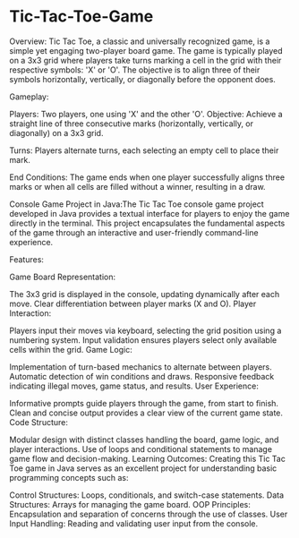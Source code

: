 # Tic-Tac-Toe-Game

Overview:
Tic Tac Toe, a classic and universally recognized game, is a simple yet engaging two-player board game. The game is typically played on a 3x3 grid where players take turns marking a cell in the grid with their respective symbols: 'X' or 'O'. The objective is to align three of their symbols horizontally, vertically, or diagonally before the opponent does.

Gameplay:

Players: Two players, one using 'X' and the other 'O'.
Objective: Achieve a straight line of three consecutive marks (horizontally, vertically, or diagonally) on a 3x3 grid.

Turns: Players alternate turns, each selecting an empty cell to place their mark.

End Conditions: The game ends when one player successfully aligns three marks or when all cells are filled without a winner, resulting in a draw.

Console Game Project in Java:The Tic Tac Toe console game project developed in Java provides a textual interface for players to enjoy the game directly in the terminal. This project encapsulates the fundamental aspects of the game through an interactive and user-friendly command-line experience.

Features:

Game Board Representation:

The 3x3 grid is displayed in the console, updating dynamically after each move.
Clear differentiation between player marks (X and O).
Player Interaction:

Players input their moves via keyboard, selecting the grid position using a numbering system.
Input validation ensures players select only available cells within the grid.
Game Logic:

Implementation of turn-based mechanics to alternate between players.
Automatic detection of win conditions and draws.
Responsive feedback indicating illegal moves, game status, and results.
User Experience:

Informative prompts guide players through the game, from start to finish.
Clean and concise output provides a clear view of the current game state.
Code Structure:

Modular design with distinct classes handling the board, game logic, and player interactions.
Use of loops and conditional statements to manage game flow and decision-making.
Learning Outcomes:
Creating this Tic Tac Toe game in Java serves as an excellent project for understanding basic programming concepts such as:

Control Structures: Loops, conditionals, and switch-case statements.
Data Structures: Arrays for managing the game board.
OOP Principles: Encapsulation and separation of concerns through the use of classes.
User Input Handling: Reading and validating user input from the console.
